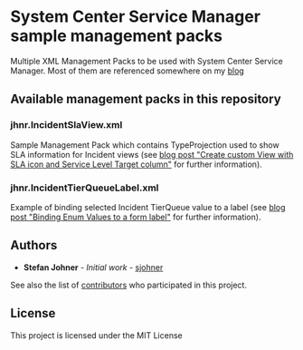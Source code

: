 # System Center Service Manager sample management packs
Multiple XML Management Packs to be used with System Center Service Manager. Most of them are referenced somewhere on my [blog](https://blog.jhnr.ch/)

## Available management packs in this repository
### jhnr.IncidentSlaView.xml
Sample Management Pack which contains TypeProjection used to show SLA information for Incident views (see [blog post "Create custom View with SLA icon and Service Level Target column"](https://blog.jhnr.ch/2013/07/05/create-custom-view-with-sla-icon-and-service-level-target-column/) for further information).

### jhnr.IncidentTierQueueLabel.xml
Example of binding selected Incident TierQueue value to a label (see [blog post "Binding Enum Values to a form label"](https://blog.jhnr.ch/2015/11/25/binding-enum-values-to-a-form-label/) for further information).

## Authors
* **Stefan Johner** - *Initial work* - [sjohner](https://github.com/sjohner)

See also the list of [contributors](https://github.com/sjohner/SCSM-MpRepository/contributors) who participated in this project.

## License
This project is licensed under the MIT License
